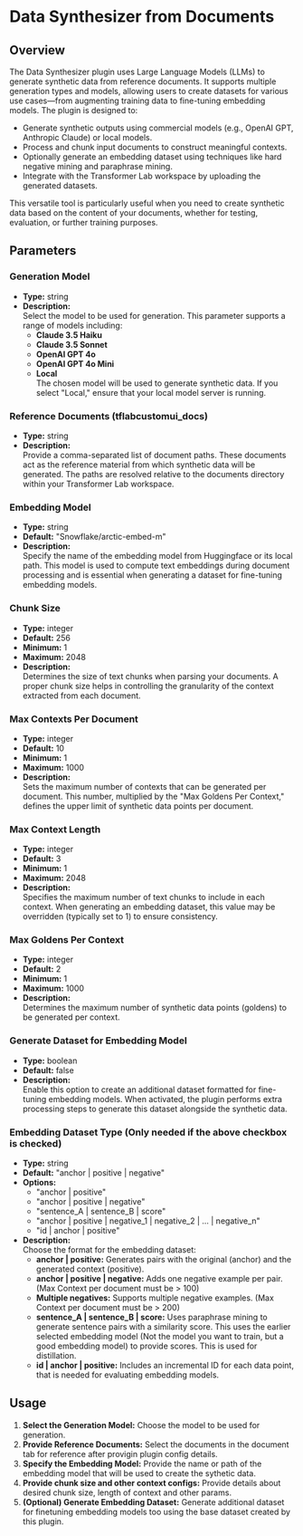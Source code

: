 # Data Synthesizer from Documents

## Overview

The Data Synthesizer plugin uses Large Language Models (LLMs) to generate synthetic data from reference documents. It supports multiple generation types and models, allowing users to create datasets for various use cases—from augmenting training data to fine-tuning embedding models. The plugin is designed to:

- Generate synthetic outputs using commercial models (e.g., OpenAI GPT, Anthropic Claude) or local models.
- Process and chunk input documents to construct meaningful contexts.
- Optionally generate an embedding dataset using techniques like hard negative mining and paraphrase mining.
- Integrate with the Transformer Lab workspace by uploading the generated datasets.

This versatile tool is particularly useful when you need to create synthetic data based on the content of your documents, whether for testing, evaluation, or further training purposes.

## Parameters

### Generation Model

- **Type:** string
- **Description:**  
  Select the model to be used for generation. This parameter supports a range of models including:
  - **Claude 3.5 Haiku**
  - **Claude 3.5 Sonnet**
  - **OpenAI GPT 4o**
  - **OpenAI GPT 4o Mini**
  - **Local**  
  The chosen model will be used to generate synthetic data. If you select "Local," ensure that your local model server is running.

### Reference Documents (tflabcustomui_docs)

- **Type:** string
- **Description:**  
  Provide a comma-separated list of document paths. These documents act as the reference material from which synthetic data will be generated. The paths are resolved relative to the documents directory within your Transformer Lab workspace.

### Embedding Model

- **Type:** string
- **Default:** "Snowflake/arctic-embed-m"
- **Description:**  
  Specify the name of the embedding model from Huggingface or its local path. This model is used to compute text embeddings during document processing and is essential when generating a dataset for fine-tuning embedding models.

### Chunk Size

- **Type:** integer
- **Default:** 256
- **Minimum:** 1
- **Maximum:** 2048
- **Description:**  
  Determines the size of text chunks when parsing your documents. A proper chunk size helps in controlling the granularity of the context extracted from each document.

### Max Contexts Per Document

- **Type:** integer
- **Default:** 10
- **Minimum:** 1
- **Maximum:** 1000
- **Description:**  
  Sets the maximum number of contexts that can be generated per document. This number, multiplied by the "Max Goldens Per Context," defines the upper limit of synthetic data points per document.

### Max Context Length

- **Type:** integer
- **Default:** 3
- **Minimum:** 1
- **Maximum:** 2048
- **Description:**  
  Specifies the maximum number of text chunks to include in each context. When generating an embedding dataset, this value may be overridden (typically set to 1) to ensure consistency.

### Max Goldens Per Context

- **Type:** integer
- **Default:** 2
- **Minimum:** 1
- **Maximum:** 1000
- **Description:**  
  Determines the maximum number of synthetic data points (goldens) to be generated per context.

### Generate Dataset for Embedding Model

- **Type:** boolean
- **Default:** false
- **Description:**  
  Enable this option to create an additional dataset formatted for fine-tuning embedding models. When activated, the plugin performs extra processing steps to generate this dataset alongside the synthetic data.

### Embedding Dataset Type (Only needed if the above checkbox is checked)

- **Type:** string
- **Default:** "anchor | positive | negative"
- **Options:**
  - "anchor | positive"
  - "anchor | positive | negative"
  - "sentence_A | sentence_B | score"
  - "anchor | positive | negative_1 | negative_2 | ... | negative_n"
  - "id | anchor | positive"
- **Description:**  
  Choose the format for the embedding dataset:
  - **anchor | positive:** Generates pairs with the original (anchor) and the generated context (positive). 
  - **anchor | positive | negative:** Adds one negative example per pair. (Max Context per document must be > 100)
  - **Multiple negatives:** Supports multiple negative examples. (Max Context per document must be > 200)
  - **sentence_A | sentence_B | score:** Uses paraphrase mining to generate sentence pairs with a similarity score. This uses the earlier selected embedding model (Not the model you want to train, but a good embedding model) to provide scores. This is used for distillation.
  - **id | anchor | positive:** Includes an incremental ID for each data point, that is needed for evaluating embedding models.

## Usage

1. **Select the Generation Model:** Choose the model to be used for generation.
2. **Provide Reference Documents:** Select the documents in the document tab for reference after provigin plugin config details.
3. **Specify the Embedding Model:** Provide the name or path of the embedding model that will be used to create the sythetic data.
4. **Provide chunk size and other context configs:** Provide details about desired chunk size, length of context and other params.
5. **(Optional) Generate Embedding Dataset:** Generate additional dataset for finetuning embedding models too using the base dataset created by this plugin. 

